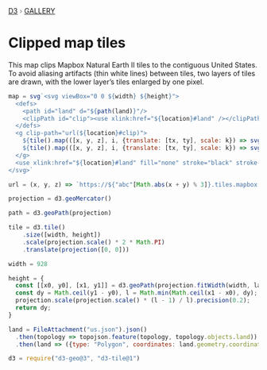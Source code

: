 <div style="color: grey; font: 13px/25.5px var(--sans-serif); text-transform: uppercase;"><h1 style="display: none;">Clipped map tiles</h1><a href="https://d3js.org/">D3</a> › <a href="/@d3/gallery">Gallery</a></div>

# Clipped map tiles

This map clips Mapbox Natural Earth II tiles to the contiguous United States. To avoid aliasing artifacts (thin white lines) between tiles, two layers of tiles are drawn, with the lower layer’s tiles enlarged by one pixel.

```js echo
map = svg`<svg viewBox="0 0 ${width} ${height}">
  <defs>
    <path id="land" d="${path(land)}"/>
    <clipPath id="clip"><use xlink:href="${location}#land" /></clipPath>
  </defs>
  <g clip-path="url(${location}#clip)">
    ${tile().map(([x, y, z], i, {translate: [tx, ty], scale: k}) => svg`<image xlink:href="${url(x, y, z)}" x="${(x + tx) * k - 0.5}" y="${(y + ty) * k - 0.5}" width="${k + 1}" height="${k + 1}">`)}
    ${tile().map(([x, y, z], i, {translate: [tx, ty], scale: k}) => svg`<image xlink:href="${url(x, y, z)}" x="${(x + tx) * k}" y="${(y + ty) * k}" width="${k}" height="${k}">`)}
  </g>
  <use xlink:href="${location}#land" fill="none" stroke="black" stroke-width="0.5" />
</svg>`
```

```js echo
url = (x, y, z) => `https://${"abc"[Math.abs(x + y) % 3]}.tiles.mapbox.com/v4/mapbox.natural-earth-2/${z}/${x}/${y}${devicePixelRatio > 1 ? "@2x" : ""}.png?access_token=pk.eyJ1IjoibWJvc3RvY2siLCJhIjoiY2s5ZWRlbTM4MDE0eDNocWJ2aXR2amNmeiJ9.LEyjnNDr_BrxRmI4UDyJAQ`
```

```js echo
projection = d3.geoMercator()
```

```js echo
path = d3.geoPath(projection)
```

```js echo
tile = d3.tile()
    .size([width, height])
    .scale(projection.scale() * 2 * Math.PI)
    .translate(projection([0, 0]))
```

```js echo
width = 928
```

```js echo
height = {
  const [[x0, y0], [x1, y1]] = d3.geoPath(projection.fitWidth(width, land)).bounds(land);
  const dy = Math.ceil(y1 - y0), l = Math.min(Math.ceil(x1 - x0), dy);
  projection.scale(projection.scale() * (l - 1) / l).precision(0.2);
  return dy;
}
```

```js echo
land = FileAttachment("us.json").json()
  .then(topology => topojson.feature(topology, topology.objects.land))
  .then(land => ({type: "Polygon", coordinates: land.geometry.coordinates[0]}))
```

```js echo
d3 = require("d3-geo@3", "d3-tile@1")
```
